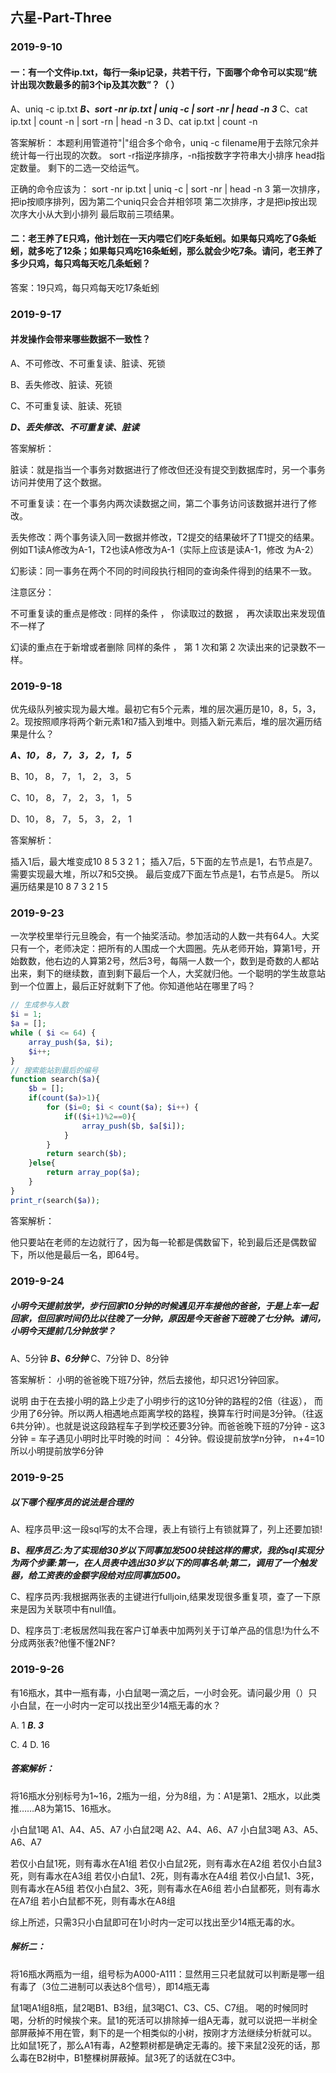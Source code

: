 ## 六星-Part-Three

### 2019-9-10

#### 一：有一个文件ip.txt，每行一条ip记录，共若干行，下面哪个命令可以实现“统计出现次数最多的前3个ip及其次数”？（ ）

A、uniq -c ip.txt
***B、sort -nr ip.txt | uniq -c | sort -nr | head -n 3***
C、cat ip.txt | count -n | sort -rn | head -n 3
D、cat ip.txt | count -n

答案解析：
本题利用管道符"|"组合多个命令，uniq -c filename用于去除冗余并统计每一行出现的次数。 sort -r指逆序排序，-n指按数字字符串大小排序 head指定数量。 剩下的二选一交给运气。

正确的命令应该为： sort -nr ip.txt | uniq -c | sort -nr | head -n 3 第一次排序，把ip按顺序排列，因为第二个uniq只会合并相邻项 第二次排序，才是把ip按出现次序大小从大到小排列 最后取前三项结果。

#### 二：老王养了E只鸡，他计划在一天内喂它们吃F条蚯蚓。如果每只鸡吃了G条蚯蚓，就多吃了12条；如果每只鸡吃16条蚯蚓，那么就会少吃7条。请问，老王养了多少只鸡，每只鸡每天吃几条蚯蚓？

答案：19只鸡，每只鸡每天吃17条蚯蚓

### 2019-9-17

#### 并发操作会带来哪些数据不一致性？

A、不可修改、不可重复读、脏读、死锁

B、丢失修改、脏读、死锁

C、不可重复读、脏读、死锁

***D、丢失修改、不可重复读、脏读***

答案解析：

脏读：就是指当一个事务对数据进行了修改但还没有提交到数据库时，另一个事务访问并使用了这个数据。 

不可重复读：在一个事务内两次读数据之间，第二个事务访问该数据并进行了修改。 

丢失修改：两个事务读入同一数据并修改，T2提交的结果破坏了T1提交的结果。例如T1读A修改为A-1，T2也读A修改为A-1（实际上应该是读A-1，修改 为A-2） 

幻影读：同一事务在两个不同的时间段执行相同的查询条件得到的结果不一致。 

注意区分： 

不可重复读的重点是修改 : 同样的条件 ， 你读取过的数据 ， 再次读取出来发现值不一样了 

幻读的重点在于新增或者删除 同样的条件 ， 第 1 次和第 2 次读出来的记录数不一样。

### 2019-9-18

优先级队列被实现为最大堆。最初它有5个元素，堆的层次遍历是10，8，5，3，2。现按照顺序将两个新元素1和7插入到堆中。则插入新元素后，堆的层次遍历结果是什么？

***A、10， 8， 7， 3， 2， 1， 5*** 

B、10， 8， 7， 1， 2， 3， 5 

C、10， 8， 7， 2， 3， 1， 5 

D、10， 8， 7， 5， 3， 2， 1

答案解析：

插入1后，最大堆变成10 8 5 3 2 1； 插入7后，5下面的左节点是1，右节点是7。需要实现最大堆，所以7和5交换。 最后变成7下面左节点是1，右节点是5。 所以遍历结果是10 8 7 3 2 1 5

### 2019-9-23

一次学校里举行元旦晚会，有一个抽奖活动。参加活动的人数一共有64人。大奖只有一个，老师决定：把所有的人围成一个大圆圈。先从老师开始，算第1号，开始数数，他右边的人算第2号，然后3号，每隔一人数一个，数到是奇数的人都站出来，剩下的继续数，直到剩下最后一个人，大奖就归他。一个聪明的学生故意站到一个位置上，最后正好就剩下了他。你知道他站在哪里了吗？

```php
// 生成参与人数
$i = 1;
$a = [];
while ( $i <= 64) {
    array_push($a, $i);
    $i++;
}
// 搜索能站到最后的编号
function search($a){
    $b = [];
    if(count($a)>1){
        for ($i=0; $i < count($a); $i++) { 
            if(($i+1)%2==0){
                array_push($b, $a[$i]);
            }
        }
        return search($b);
    }else{
        return array_pop($a);
    }
}
print_r(search($a));
```

答案解析：

他只要站在老师的左边就行了，因为每一轮都是偶数留下，轮到最后还是偶数留下，所以他是最后一名，即64号。

### 2019-9-24

##### 小明今天提前放学，步行回家10分钟的时候遇见开车接他的爸爸，于是上车一起回家，但回家时间仍比以往晚了一分钟，原因是今天爸爸下班晚了七分钟。请问，小明今天提前几分钟放学？

A、5分钟 ***B、6分钟*** C、7分钟 D、8分钟

答案解析：
小明的爸爸晚下班7分钟，然后去接他，却只迟1分钟回家。

说明
由于在去接小明的路上少走了小明步行的这10分钟的路程的2倍（往返）， 而少用了6分钟。所以两人相遇地点距离学校的路程，换算车行时间是3分钟。（往返6共分钟）。也就是说这段路程车子到学校还要3分钟。而爸爸晚下班的7分钟 - 这3分钟 = 车子遇见小明时比平时晚的时间 ： 4分钟。假设提前放学n分钟， n+4=10所以小明提前放学6分钟

### 2019-9-25

##### 以下哪个程序员的说法是合理的

A、程序员甲:这一段sql写的太不合理，表上有锁行上有锁就算了，列上还要加锁! 

***B、程序员乙:为了实现给30岁以下同事加发500块钱这样的需求，我的sql实现分为两个步骤:第一，在人员表中选出30岁以下的同事名单;第二，调用了一个触发器，给工资表的金额字段给对应同事加500。*** 

C、程序员丙:我根据两张表的主键进行fulljoin,结果发现很多重复项，查了一下原来是因为关联项中有null值。 

D、程序员丁:老板居然叫我在客户订单表中加两列关于订单产品的信息!为什么不分成两张表?他懂不懂2NF?

### 2019-9-26

有16瓶水，其中一瓶有毒，小白鼠喝一滴之后，一小时会死。请问最少用（）只小白鼠，在一小时内一定可以找出至少14瓶无毒的水？

A. 1            ***B.   3***

C.  4            D. 16

##### 答案解析：

将16瓶水分别标号为1~16，2瓶为一组，分为8组，为：A1是第1、2瓶水，以此类推……A8为第15、16瓶水。

小白鼠1喝 A1、A4、A5、A7 小白鼠2喝 A2、A4、A6、A7 小白鼠3喝 A3、A5、A6、A7

若仅小白鼠1死，则有毒水在A1组 若仅小白鼠2死，则有毒水在A2组 若仅小白鼠3死，则有毒水在A3组 若仅小白鼠1、2死，则有毒水在A4组 若仅小白鼠1、3死，则有毒水在A5组 若仅小白鼠2、3死，则有毒水在A6组 若小白鼠都死，则有毒水在A7组 若小白鼠都不死，则有毒水在A8组

综上所述，只需3只小白鼠即可在1小时内一定可以找出至少14瓶无毒的水。

##### 解析二：

将16瓶水两瓶为一组，组号标为A000-A111：显然用三只老鼠就可以判断是哪一组有毒了（3位二进制可以表达8个信号），即14瓶无毒

鼠1喝A1组8瓶，鼠2喝B1、B3组，鼠3喝C1、C3、C5、C7组。 喝的时候同时喝，分析的时候挨个来。鼠1的死活可以排除掉一组A无毒，就可以说把一半树全部屏蔽掉不用在管，剩下的是一个相类似的小树，按刚才方法继续分析就可以。 比如鼠1死了，那么A1有毒，A2整颗树都是确定无毒的。接下来鼠2没死的话，那么毒在B2树中，B1整棵树屏蔽掉。鼠3死了的话就在C3中。
